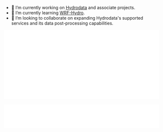 - 🔭 I’m currently working on [Hydrodata](https://github.com/cheginit/hydrodata) and associate projects.
- 🌱 I’m currently learning [WRF-Hydro](https://github.com/NCAR/wrf_hydro_nwm_public).
- 👯 I’m looking to collaborate on expanding Hydrodata's supported services and its data post-processing capabilities.

![Metrics](https://github.com/cheginit/cheginit/blob/main/github-metrics.svg)

![Metrics](https://github.com/cheginit/cheginit/blob/main/github-languages.svg)
